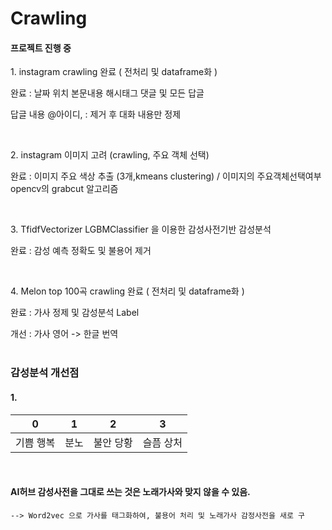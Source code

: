 # Crawling
<h4> 프로젝트 진행 중 </h4>
  <p> 1. instagram crawling 완료 ( 전처리 및 dataframe화 ) </p>
  <p> 완료 : 날짜 위치 본문내용 해시태그 댓글 및 모든 답글  </p>
  <p> 답글 내용 @아이디, : 제거 후 대화 내용만 정제 </p>
    <br>
  <p> 2. instagram 이미지 고려 (crawling, 주요 객체 선택)  </p>
  <p> 완료 : 이미지 주요 색상 추출 (3개,kmeans clustering) / 이미지의 주요객체선택여부 opencv의 grabcut 알고리즘  </p>
   <br>
  <p> 3. TfidfVectorizer  LGBMClassifier 을 이용한 감성사전기반 감성분석 </p>
  <p> 완료 : 감성 예측  정확도 및 불용어 제거 </p>
    <br>
   <p> 4. Melon top 100곡 crawling 완료 ( 전처리 및 dataframe화 ) </p>
   <p> 완료 : 가사 정제 및 감성분석 Label </p>
   <p> 개선 : 가사 영어 -> 한글 번역
  
  <br>
  <br>
  
  ### 감성분석 개선점 
  #### 1. 
  0 | 1 | 2 | 3
---- | ---- | ---- | ----
기쁨 행복 | 분노 | 불안 당황 | 슬픔 상처
  <br>  
  
  #### AI허브 감성사전을 그대로 쓰는 것은 노래가사와 맞지 않을 수 있음. 
    --> Word2vec 으로 가사를 태그화하여, 불용어 처리 및 노래가사 감정사전을 새로 구
